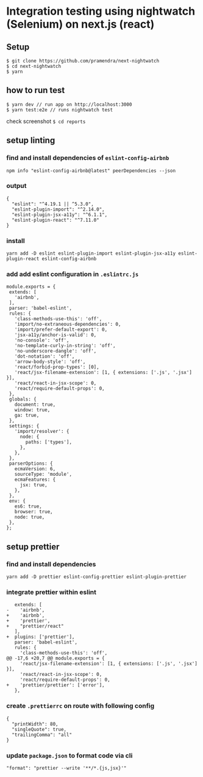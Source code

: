 # Integration testing using nightwatch (Selenium) on next.js (react)

## Setup
```
$ git clone https://github.com/pramendra/next-nightwatch
$ cd next-nightwatch
$ yarn
```

## how to run test
```
$ yarn dev // run app on http://localhost:3000
$ yarn test:e2e // runs nightwatch test
```
check screenshot `$ cd reports`


## setup linting

### find and install dependencies of `eslint-config-airbnb` 
`npm info "eslint-config-airbnb@latest" peerDependencies --json`

### output
```
{
  "eslint": "^4.19.1 || ^5.3.0",
  "eslint-plugin-import": "^2.14.0",
  "eslint-plugin-jsx-a11y": "^6.1.1",
  "eslint-plugin-react": "^7.11.0"
}
```

### install
```
yarn add -D eslint eslint-plugin-import eslint-plugin-jsx-a11y eslint-plugin-react eslint-config-airbnb
```

### add add eslint configuration in `.eslintrc.js`
 ```
 module.exports = {
  extends: [
    'airbnb', 
  ],
  parser: 'babel-eslint',
  rules: {
    'class-methods-use-this': 'off',
    'import/no-extraneous-dependencies': 0,
    'import/prefer-default-export': 0,
    'jsx-a11y/anchor-is-valid': 0,
    'no-console': 'off',
    'no-template-curly-in-string': 'off',
    'no-underscore-dangle': 'off',
    'dot-notation': 'off',
    'arrow-body-style': 'off',
    'react/forbid-prop-types': [0],
    'react/jsx-filename-extension': [1, { extensions: ['.js', '.jsx'] }],
    'react/react-in-jsx-scope': 0,
    'react/require-default-props': 0,
  },
  globals: {
    document: true,
    window: true,
    ga: true,
  },
  settings: {
    'import/resolver': {
      node: {
        paths: ['types'],
      },
    },
  },
  parserOptions: {
    ecmaVersion: 6,
    sourceType: 'module',
    ecmaFeatures: {
      jsx: true,
    },
  },
  env: {
    es6: true,
    browser: true,
    node: true,
  },
};
```


## setup prettier

### find and install dependencies
```
yarn add -D prettier eslint-config-prettier eslint-plugin-prettier
```

### integrate prettier within eslint

```
   extends: [
-    'airbnb',
+    'airbnb',
+    'prettier',
+    "prettier/react"
   ],
+  plugins: ['prettier'],
   parser: 'babel-eslint',
   rules: {
     'class-methods-use-this': 'off',
@@ -17,6 +20,7 @@ module.exports = {
     'react/jsx-filename-extension': [1, { extensions: ['.js', '.jsx'] }],
     'react/react-in-jsx-scope': 0,
     'react/require-default-props': 0,
+    'prettier/prettier': ['error'],
   },
  ```

### create `.prettierrc` on route with following config
```
{
  "printWidth": 80,
  "singleQuote": true,
  "trailingComma": "all"
}
```

### update `package.json` to format code via cli
```
"format": "prettier --write '**/*.{js,jsx}'"
```